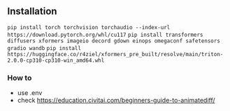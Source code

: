 

## Installation

`pip install torch torchvision torchaudio --index-url https://download.pytorch.org/whl/cu117`
`pip install transformers diffusers xformers imageio decord gdown einops omegaconf safetensors gradio wandb`
`pip install https://huggingface.co/r4ziel/xformers_pre_built/resolve/main/triton-2.0.0-cp310-cp310-win_amd64.whl`

### How to 
- use .env 
- check https://education.civitai.com/beginners-guide-to-animatediff/